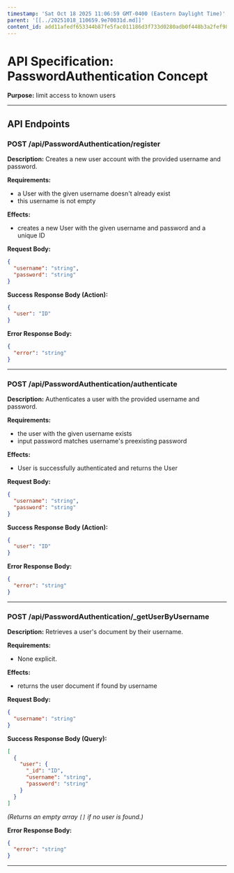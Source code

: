 ```yaml
---
timestamp: 'Sat Oct 18 2025 11:06:59 GMT-0400 (Eastern Daylight Time)'
parent: '[[../20251018_110659.9e70031d.md]]'
content_id: add11afedf653344b87fe5fac011186d3f733d0280adb0f448b3a2fef98027a5
---
```


# API Specification: PasswordAuthentication Concept

**Purpose:** limit access to known users

***

## API Endpoints

### POST /api/PasswordAuthentication/register

**Description:** Creates a new user account with the provided username and password.

**Requirements:**

* a User with the given username doesn't already exist
* this username is not empty

**Effects:**

* creates a new User with the given username and password and a unique ID

**Request Body:**

```json
{
  "username": "string",
  "password": "string"
}
```

**Success Response Body (Action):**

```json
{
  "user": "ID"
}
```

**Error Response Body:**

```json
{
  "error": "string"
}
```

***

### POST /api/PasswordAuthentication/authenticate

**Description:** Authenticates a user with the provided username and password.

**Requirements:**

* the user with the given username exists
* input password matches username's preexisting password

**Effects:**

* User is successfully authenticated and returns the User

**Request Body:**

```json
{
  "username": "string",
  "password": "string"
}
```

**Success Response Body (Action):**

```json
{
  "user": "ID"
}
```

**Error Response Body:**

```json
{
  "error": "string"
}
```

***

### POST /api/PasswordAuthentication/\_getUserByUsername

**Description:** Retrieves a user's document by their username.

**Requirements:**

* None explicit.

**Effects:**

* returns the user document if found by username

**Request Body:**

```json
{
  "username": "string"
}
```

**Success Response Body (Query):**

```json
[
  {
    "user": {
      "_id": "ID",
      "username": "string",
      "password": "string"
    }
  }
]
```

*(Returns an empty array `[]` if no user is found.)*

**Error Response Body:**

```json
{
  "error": "string"
}
```

***

